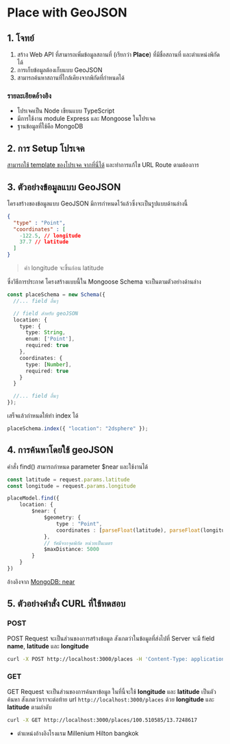 
# Place with GeoJSON

## 1. โจทย์ 

1. สร้าง Web API ที่สามารถเพิ่มข้อมูลสถานที่ (เรียกว่า **Place**) ที่มีชื่อสถานที่ และตำแหน่งพิกัดได้ 
2. การเก็บข้อมูลต้องเก็บแบบ GeoJSON 
3. สามารถค้นหาสถานที่ใกล้เคียงจากพิกัดที่กำหนดได้ 

### รายละเอียดอ้างอิง

- โปรเจคเป็น Node เขียนแบบ TypeScript
- มีการใช้งาน module Express และ Mongoose ในโปรเจค 
- ฐานข้อมูลที่ใช้คือ MongoDB

## 2. การ Setup โปรเจค 

[สามารถใช้ template ของโปรเจค จากที่นี่ได้](../dating-app/1-setup.md) และทำการแก้ไข URL Route ตามต้องการ

## 3. ตัวอย่างข้อมูลแบบ GeoJSON 

โครงสร้างของข้อมูลแบบ GeoJSON มีการกำหนดไว้แล้วซึ่งจะเป็นรูปแบบด้านล่างนี้

```json
{
  "type" : "Point",
  "coordinates" : [
    -122.5, // longitude
    37.7 // latitude
  ]
}
```

> ค่า longitude จะขึ้นก่อน latitude

ซึ่งวิธีการประกาศ โครงสร้างแบบนี้ใน Mongoose Schema จะเป็นตามตัวอย่างด้านล่าง 

```ts
const placeSchema = new Schema({
  //... field อื่นๆ 

  // field สำหรับ geoJSON
  location: {
    type: {
      type: String, 
      enum: ['Point'], 
      required: true
    },
    coordinates: {
      type: [Number],
      required: true
    }
  }

  //... field อื่นๆ 
});
```

เสร็จแล้วกำหนดให้ทำ index ได้ 

```ts
placeSchema.index({ "location": "2dsphere" });
```


## 4. การค้นหาโดยใช้ geoJSON 

คำสั่ง find() สามารถกำหนด parameter $near และใช้งานได้

```ts
const latitude = request.params.latitude
const longitude = request.params.longitude

placeModel.find({
    location: {
        $near: {
            $geometry: {
                type : "Point",
                coordinates : [parseFloat(latitude), parseFloat(longitude)]
            },
            // รัศมีจากจุดพิกัด หน่วยเป็นเมตร
            $maxDistance: 5000
        }
    }
})
```

อ้างอิงจาก [MongoDB: near](https://docs.mongodb.com/manual/reference/operator/query/near/)

## 5. ตัวอย่างคำสั่ง CURL ที่ใช้ทดสอบ

### POST

POST Request จะเป็นส่วนของการสร้างข้อมูล สังเกตว่าในข้อมูลที่ส่งไปที่ Server จะมี field **name**, **latitude** และ **longitude**

```bash
curl -X POST http://localhost:3000/places -H 'Content-Type: application/json' -d '{"name":"Icon Siam","latitude": 13.726498, "longitude": 100.5100807 }'
```

### GET

GET Request จะเป็นส่วนของการค้นหาข้อมูล ในที่นี้จะใช้ **longitude** และ **latitude**  เป็นตัวค้นหา สังเกตว่าเราจะต่อท้าย url `http://localhost:3000/places` ด้วย **longitude** และ **latitude** ตามลำดับ

```bash
curl -X GET http://localhost:3000/places/100.510585/13.7248617
```
- ตำแหน่งอ้างอิงโรงแรม Millenium Hilton bangkok
